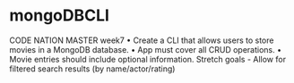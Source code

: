 # mongoDBCLI 
CODE NATION MASTER week7 
• Create a CLI that allows users to store movies in a MongoDB database.
• App must cover all CRUD operations. 
• Movie entries should include optional information.
Stretch goals - Allow for filtered search results (by name/actor/rating)
